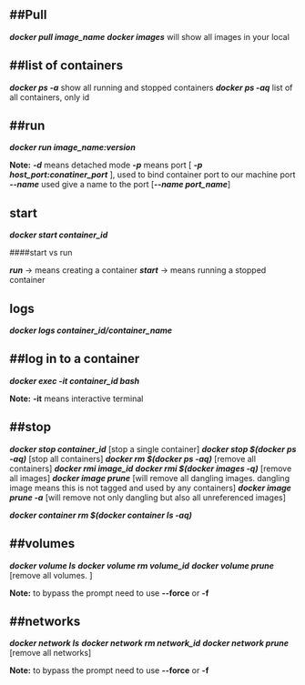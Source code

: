 ##Pull
--------------------
***docker pull image_name***
***docker images*** will show all images in your local

##list of containers
--------------------
***docker ps -a*** show all running and stopped containers
***docker ps -aq*** list of all containers, only id

##run
--------------------
***docker run image_name:version***

**Note:** ***-d*** means detached mode
      ***-p*** means port [ ***-p host_port:conatiner_port*** ], used to bind container port to our machine port
      ***--name*** used give a name to the port [***--name port_name***]

start
-----------------
***docker start container_id***

####start vs run 

***run*** -> means creating a container
***start*** -> means running a stopped container

logs
------------
***docker logs container_id/container_name***

##log in to a container
----------------------
***docker exec -it container_id bash***

**Note:** **-it** means interactive terminal

##stop
--------
***docker stop container_id*** [stop a single container]
***docker stop $(docker ps -aq)*** [stop all containers]
***docker rm $(docker ps -aq)*** [remove all containers]
***docker rmi image_id*** 
***docker rmi $(docker images -q)*** [remove all images]
***docker image prune*** [will remove all dangling images. dangling image means this is not tagged and used by any containers]
***docker image prune -a*** [will remove not only dangling but also all unreferenced images]

***docker container rm $(docker container ls -aq)***

##volumes
--------------
***docker volume ls***
***docker volume rm volume_id***
***docker volume prune*** [remove all volumes. ]
 
**Note:** to bypass the prompt need to use **--force** or **-f**

##networks
----------------
***docker network ls***
***docker network rm network_id***
***docker network prune*** [remove all networks]

**Note:** to bypass the prompt need to use **--force** or **-f**

